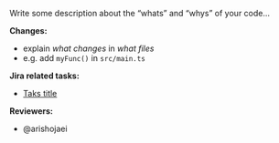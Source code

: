 Write some description about the “whats” and “whys” of your code...

**Changes:**
- explain *what changes* in *what files*
- e.g. add `myFunc()` in `src/main.ts`

**Jira related tasks:**
- [Taks title](https://test.test)

**Reviewers:**
- @arishojaei
